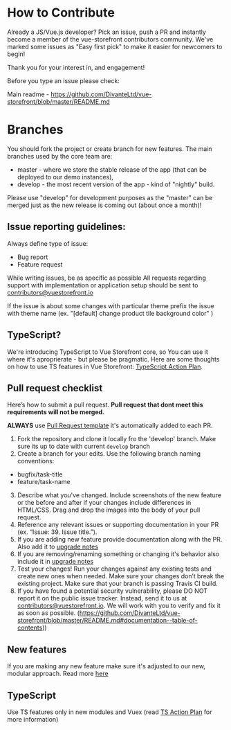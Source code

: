 # How to Contribute

Already a JS/Vue.js developer? Pick an issue, push a PR and instantly become a member of the vue-storefront contributors community.
We've marked some issues as "Easy first pick" to make it easier for newcomers to begin!

Thank you for your interest in, and engagement!

Before you type an issue please check:

Main readme - https://github.com/DivanteLtd/vue-storefront/blob/master/README.md

# Branches

You should fork the project or create branch for new features.
The main branches used by the core team are:

- master - where we store the stable release of the app (that can be deployed to our demo instances),
- develop - the most recent version of the app - kind of "nightly" build.

Please use "develop" for development purposes as the "master" can be merged just as the new release is coming out (about once a month)!

## Issue reporting guidelines:

Always define type of issue:
* Bug report
* Feature request

While writing issues, be as specific as possible
All requests regarding support with implementation or application setup should be sent to contributors@vuestorefront.io

If the issue is about some changes with particular theme prefix the issue with theme name (ex. "[default] change product tile background color" )

## TypeScript?

We're introducing TypeScript to Vue Storefront core, so You can use it where it's aproprierate - but please be pragmatic.
Here are some thoughts on how to use TS features in Vue Storefront: [TypeScript Action Plan](https://github.com/DivanteLtd/vue-storefront/blob/master/doc/TypeScript%20Action%20Plan.md).

## Pull request checklist

Here’s how to submit a pull request. <b>Pull request that dont meet this requirements will not be merged.</b>

**ALWAYS** use [Pull Request template](https://github.com/DivanteLtd/vue-storefront/blob/master/PULL_REQUEST_TEMPLATE.md) it's automatically added to each PR.
1. Fork the repository and clone it locally fro the 'develop' branch. Make sure its up to date with current `develop` branch
2. Create a branch for your edits. Use the following branch naming conventions:
 * bugfix/task-title
 * feature/task-name
3. Describe what you've changed. Include screenshots of the new feature or the before and after if your changes include differences in HTML/CSS. Drag and drop the images into the body of your pull request.
4. Reference any relevant issues or supporting documentation in your PR (ex. “Issue: 39. Issue title.”).
5. If you are adding new feature provide documentation along with the PR. Also add it to [upgrade notes](https://github.com/DivanteLtd/vue-storefront/blob/master/doc/Upgrade%20notes.md)
6. If you are removing/renaming something or changing it's behavior also include it in [upgrade notes](https://github.com/DivanteLtd/vue-storefront/blob/master/doc/Upgrade%20notes.md)
7. Test your changes! Run your changes against any existing tests and create new ones when needed. Make sure your changes don’t break the existing project. Make sure that your branch is passing Travis CI build. 
8. If you have found a potential security vulnerability, please DO NOT report it on the public issue tracker. Instead, send it to us at contributors@vuestorefront.io. We will work with you to verify and fix it as soon as possible.
(https://github.com/DivanteLtd/vue-storefront/blob/master/README.md#documentation--table-of-contents))

## New features

If you are making any new feature make sure it's adjusted to our new, modular approach. Read more [here](https://github.com/DivanteLtd/vue-storefront/blob/master/doc/api-modules/about-modules.md)

## TypeScript

Use TS features only in new modules and Vuex (read [TS Action Plan](https://github.com/DivanteLtd/vue-storefront/blob/master/doc/TypeScript%20Action%20Plan.md) for more information)
